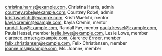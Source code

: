 
christina.harris@example.com, Christina Harris, admin
courtney.robel@example.com, Courtney Robel, admin
kristi.waelchi@example.com, Kristi Waelchi, mentor
kayla.cremin@example.com, Kayla Cremin, mentor
randall.fay@example.com, Randall Fay, mentor
paula.hessel@example.com, Paula Hessel, member
leslie.lowe@example.com, Leslie Lowe, member
clarence.ernser@example.com, Clarence Ernser, member
felix.christiansen@example.com, Felix Christiansen, member
joanne.ms@example.com, Ms. Joanne, member
